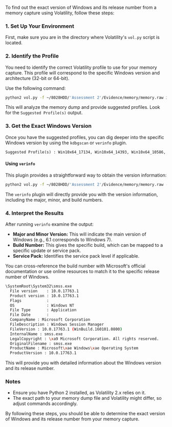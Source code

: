 To find out the exact version of Windows and its release number from a memory capture using Volatility, follow these steps:

### 1. Set Up Your Environment
First, make sure you are in the directory where Volatility's `vol.py` script is located.

### 2. Identify the Profile
You need to identify the correct Volatility profile to use for your memory capture. This profile will correspond to the specific Windows version and architecture (32-bit or 64-bit).

Use the following command:

```bash
python2 vol.py -f ~/8028HDD/'Assessment 2'/Evidence/memory/memory.raw imageinfo
```

This will analyze the memory dump and provide suggested profiles. Look for the `Suggested Profile(s)` output.

### 3. Get the Exact Windows Version
Once you have the suggested profiles, you can dig deeper into the specific Windows version by using the `kdbgscan` or `verinfo` plugin.

```python
Suggested Profile(s) : Win10x64_17134, Win10x64_14393, Win10x64_10586, Win10x64_16299, Win2016x64_14393, Win10x64_17763, Win10x64_15063 (Instantiated with Win10x64_15063)
```
#### Using `verinfo`
This plugin provides a straightforward way to obtain the version information:

```bash
python2 vol.py -f ~/8028HDD/'Assessment 2'/Evidence/memory/memory.raw --profile=Win10x64_17763 verinfo
```

The `verinfo` plugin will directly provide you with the version information, including the major, minor, and build numbers.

### 4. Interpret the Results
After running `verinfo` examine the output:

- **Major and Minor Version:** This will indicate the main version of Windows (e.g., 6.1 corresponds to Windows 7).
- **Build Number:** This gives the specific build, which can be mapped to a specific update or service pack.
- **Service Pack:** Identifies the service pack level if applicable.

You can cross-reference the build number with Microsoft's official documentation or use online resources to match it to the specific release number of Windows.

```bash
\SystemRoot\System32\smss.exe
  File version    : 10.0.17763.1
  Product version : 10.0.17763.1
  Flags           : 
  OS              : Windows NT
  File Type       : Application
  File Date       : 
  CompanyName : Microsoft Corporation
  FileDescription : Windows Session Manager
  FileVersion : 10.0.17763.1 (WinBuild.160101.0800)
  InternalName : smss.exe
  LegalCopyright : \xa9 Microsoft Corporation. All rights reserved.
  OriginalFilename : smss.exe
  ProductName : Microsoft\xae Windows\xae Operating System
  ProductVersion : 10.0.17763.1
```

This will provide you with detailed information about the Windows version and its release number.

### Notes
- Ensure you have Python 2 installed, as Volatility 2.x relies on it.
- The exact path to your memory dump file and Volatility might differ, so adjust commands accordingly.

By following these steps, you should be able to determine the exact version of Windows and its release number from your memory capture.
